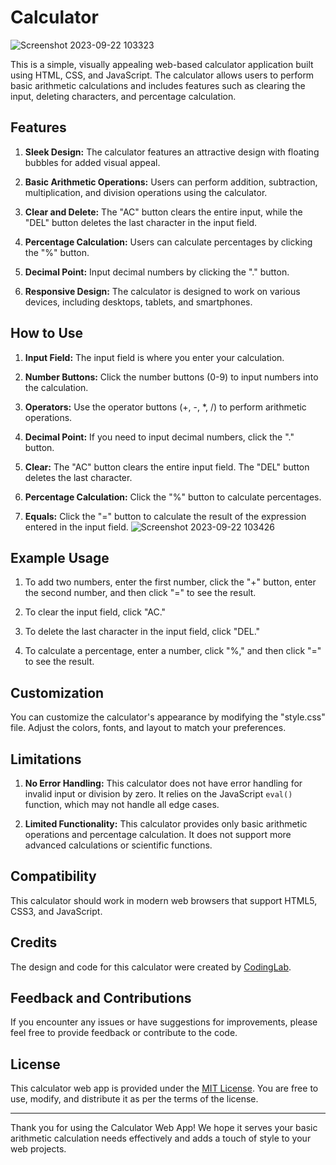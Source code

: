 # Calculator
![Screenshot 2023-09-22 103323](https://github.com/Mayank-Garg7/Calculator/assets/113042462/d0739ff0-3f92-4f26-86da-c55675c7661f)

This is a simple, visually appealing web-based calculator application built using HTML, CSS, and JavaScript. The calculator allows users to perform basic arithmetic calculations and includes features such as clearing the input, deleting characters, and percentage calculation.

## Features

1. **Sleek Design:** The calculator features an attractive design with floating bubbles for added visual appeal.

2. **Basic Arithmetic Operations:** Users can perform addition, subtraction, multiplication, and division operations using the calculator.

3. **Clear and Delete:** The "AC" button clears the entire input, while the "DEL" button deletes the last character in the input field.

4. **Percentage Calculation:** Users can calculate percentages by clicking the "%" button.

5. **Decimal Point:** Input decimal numbers by clicking the "." button.

6. **Responsive Design:** The calculator is designed to work on various devices, including desktops, tablets, and smartphones.

## How to Use

1. **Input Field:** The input field is where you enter your calculation.

2. **Number Buttons:** Click the number buttons (0-9) to input numbers into the calculation.

3. **Operators:** Use the operator buttons (+, -, *, /) to perform arithmetic operations.

4. **Decimal Point:** If you need to input decimal numbers, click the "." button.

5. **Clear:** The "AC" button clears the entire input field. The "DEL" button deletes the last character.

6. **Percentage Calculation:** Click the "%" button to calculate percentages.

7. **Equals:** Click the "=" button to calculate the result of the expression entered in the input field.
![Screenshot 2023-09-22 103426](https://github.com/Mayank-Garg7/Calculator/assets/113042462/135bade9-b226-4be1-817f-17ad2a602c64)

## Example Usage

1. To add two numbers, enter the first number, click the "+" button, enter the second number, and then click "=" to see the result.

2. To clear the input field, click "AC."

3. To delete the last character in the input field, click "DEL."

4. To calculate a percentage, enter a number, click "%," and then click "=" to see the result.

## Customization

You can customize the calculator's appearance by modifying the "style.css" file. Adjust the colors, fonts, and layout to match your preferences.

## Limitations

1. **No Error Handling:** This calculator does not have error handling for invalid input or division by zero. It relies on the JavaScript `eval()` function, which may not handle all edge cases.

2. **Limited Functionality:** This calculator provides only basic arithmetic operations and percentage calculation. It does not support more advanced calculations or scientific functions.

## Compatibility

This calculator should work in modern web browsers that support HTML5, CSS3, and JavaScript.

## Credits

The design and code for this calculator were created by [CodingLab](www.codinglabweb.com).

## Feedback and Contributions

If you encounter any issues or have suggestions for improvements, please feel free to provide feedback or contribute to the code.

## License

This calculator web app is provided under the [MIT License](LICENSE.md). You are free to use, modify, and distribute it as per the terms of the license.

---

Thank you for using the Calculator Web App! We hope it serves your basic arithmetic calculation needs effectively and adds a touch of style to your web projects.
